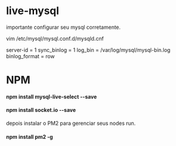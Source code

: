 # live-mysql

importante configurar seu mysql corretamente.

vim /etc/mysql/mysql.conf.d/mysqld.cnf

server-id = 1
sync_binlog     = 1
log_bin = /var/log/mysql/mysql-bin.log
binlog_format = row

# NPM

#### npm install mysql-live-select --save
#### npm install socket.io --save

depois instalar o PM2 para gerenciar seus nodes run.

#### npm install pm2 -g 





